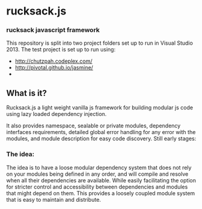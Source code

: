 rucksack.js
===========

### rucksack javascript framework

This repository is split into two project folders set up to run in Visual Studio 2013. 
The test project is set up to run using:

* http://chutzpah.codeplex.com/
* http://pivotal.github.io/jasmine/
* 
## What is it?

Rucksack.js a light weight vanilla js framework for building modular js code using lazy loaded dependency injection. 

It also provides namespace, sealable or private modules, dependency interfaces requirements, detailed global error handling for any error with the modules, and module description for easy code discovery.
Still early stages:

### The idea:

The idea is to have a loose modular dependency system that does not rely on your modules being defined in any order, and will compile and resolve when all their dependencies are available. While easily facilitating the option for stricter control and accessibility between dependencies and modules that might depend on them.
This provides a loosely coupled module system that is easy to maintain and distribute.

